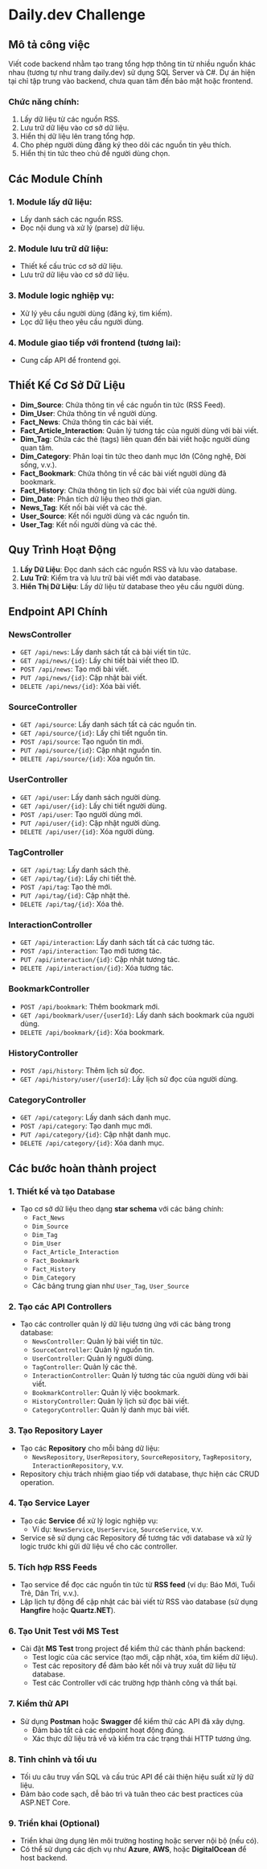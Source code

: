 # Daily.dev Challenge

## Mô tả công việc
Viết code backend nhằm tạo trang tổng hợp thông tin từ nhiều nguồn khác nhau (tương tự như trang daily.dev) sử dụng SQL Server và C#. 
Dự án hiện tại chỉ tập trung vào backend, chưa quan tâm đến bảo mật hoặc frontend.

### Chức năng chính:
1. Lấy dữ liệu từ các nguồn RSS.
2. Lưu trữ dữ liệu vào cơ sở dữ liệu.
3. Hiển thị dữ liệu lên trang tổng hợp.
4. Cho phép người dùng đăng ký theo dõi các nguồn tin yêu thích.
5. Hiển thị tin tức theo chủ đề người dùng chọn.

## Các Module Chính
### 1. Module lấy dữ liệu:
- Lấy danh sách các nguồn RSS.
- Đọc nội dung và xử lý (parse) dữ liệu.
  
### 2. Module lưu trữ dữ liệu:
- Thiết kế cấu trúc cơ sở dữ liệu.
- Lưu trữ dữ liệu vào cơ sở dữ liệu.
  
### 3. Module logic nghiệp vụ:
- Xử lý yêu cầu người dùng (đăng ký, tìm kiếm).
- Lọc dữ liệu theo yêu cầu người dùng.
  
### 4. Module giao tiếp với frontend (tương lai):
- Cung cấp API để frontend gọi.

## Thiết Kế Cơ Sở Dữ Liệu
- **Dim_Source**: Chứa thông tin về các nguồn tin tức (RSS Feed).
- **Dim_User**: Chứa thông tin về người dùng.
- **Fact_News**: Chứa thông tin các bài viết.
- **Fact_Article_Interaction**: Quản lý tương tác của người dùng với bài viết.
- **Dim_Tag**: Chứa các thẻ (tags) liên quan đến bài viết hoặc người dùng quan tâm.
- **Dim_Category**: Phân loại tin tức theo danh mục lớn (Công nghệ, Đời sống, v.v.).
- **Fact_Bookmark**: Chứa thông tin về các bài viết người dùng đã bookmark.
- **Fact_History**: Chứa thông tin lịch sử đọc bài viết của người dùng.
- **Dim_Date**: Phân tích dữ liệu theo thời gian.
- **News_Tag**: Kết nối bài viết và các thẻ.
- **User_Source**: Kết nối người dùng và các nguồn tin.
- **User_Tag**: Kết nối người dùng và các thẻ.

## Quy Trình Hoạt Động
1. **Lấy Dữ Liệu**: Đọc danh sách các nguồn RSS và lưu vào database.
2. **Lưu Trữ**: Kiểm tra và lưu trữ bài viết mới vào database.
3. **Hiển Thị Dữ Liệu**: Lấy dữ liệu từ database theo yêu cầu người dùng.

## Endpoint API Chính
### NewsController
- `GET /api/news`: Lấy danh sách tất cả bài viết tin tức.
- `GET /api/news/{id}`: Lấy chi tiết bài viết theo ID.
- `POST /api/news`: Tạo mới bài viết.
- `PUT /api/news/{id}`: Cập nhật bài viết.
- `DELETE /api/news/{id}`: Xóa bài viết.

### SourceController
- `GET /api/source`: Lấy danh sách tất cả các nguồn tin.
- `GET /api/source/{id}`: Lấy chi tiết nguồn tin.
- `POST /api/source`: Tạo nguồn tin mới.
- `PUT /api/source/{id}`: Cập nhật nguồn tin.
- `DELETE /api/source/{id}`: Xóa nguồn tin.

### UserController
- `GET /api/user`: Lấy danh sách người dùng.
- `GET /api/user/{id}`: Lấy chi tiết người dùng.
- `POST /api/user`: Tạo người dùng mới.
- `PUT /api/user/{id}`: Cập nhật người dùng.
- `DELETE /api/user/{id}`: Xóa người dùng.

### TagController
- `GET /api/tag`: Lấy danh sách thẻ.
- `GET /api/tag/{id}`: Lấy chi tiết thẻ.
- `POST /api/tag`: Tạo thẻ mới.
- `PUT /api/tag/{id}`: Cập nhật thẻ.
- `DELETE /api/tag/{id}`: Xóa thẻ.

### InteractionController
- `GET /api/interaction`: Lấy danh sách tất cả các tương tác.
- `POST /api/interaction`: Tạo mới tương tác.
- `PUT /api/interaction/{id}`: Cập nhật tương tác.
- `DELETE /api/interaction/{id}`: Xóa tương tác.

### BookmarkController
- `POST /api/bookmark`: Thêm bookmark mới.
- `GET /api/bookmark/user/{userId}`: Lấy danh sách bookmark của người dùng.
- `DELETE /api/bookmark/{id}`: Xóa bookmark.

### HistoryController
- `POST /api/history`: Thêm lịch sử đọc.
- `GET /api/history/user/{userId}`: Lấy lịch sử đọc của người dùng.

### CategoryController
- `GET /api/category`: Lấy danh sách danh mục.
- `POST /api/category`: Tạo danh mục mới.
- `PUT /api/category/{id}`: Cập nhật danh mục.
- `DELETE /api/category/{id}`: Xóa danh mục.



## Các bước hoàn thành project

### 1. Thiết kế và tạo Database
- Tạo cơ sở dữ liệu theo dạng **star schema** với các bảng chính:
  - `Fact_News`
  - `Dim_Source`
  - `Dim_Tag`
  - `Dim_User`
  - `Fact_Article_Interaction`
  - `Fact_Bookmark`
  - `Fact_History`
  - `Dim_Category`
  - Các bảng trung gian như `User_Tag`, `User_Source`
  
### 2. Tạo các API Controllers
- Tạo các controller quản lý dữ liệu tương ứng với các bảng trong database:
  - `NewsController`: Quản lý bài viết tin tức.
  - `SourceController`: Quản lý nguồn tin.
  - `UserController`: Quản lý người dùng.
  - `TagController`: Quản lý các thẻ.
  - `InteractionController`: Quản lý tương tác của người dùng với bài viết.
  - `BookmarkController`: Quản lý việc bookmark.
  - `HistoryController`: Quản lý lịch sử đọc bài viết.
  - `CategoryController`: Quản lý danh mục bài viết.

### 3. Tạo Repository Layer
- Tạo các **Repository** cho mỗi bảng dữ liệu:
  - `NewsRepository`, `UserRepository`, `SourceRepository`, `TagRepository`, `InteractionRepository`, v.v.
- Repository chịu trách nhiệm giao tiếp với database, thực hiện các CRUD operation.

### 4. Tạo Service Layer
- Tạo các **Service** để xử lý logic nghiệp vụ:
  - Ví dụ: `NewsService`, `UserService`, `SourceService`, v.v.
- Service sẽ sử dụng các Repository để tương tác với database và xử lý logic trước khi gửi dữ liệu về cho các controller.

### 5. Tích hợp RSS Feeds
- Tạo service để đọc các nguồn tin tức từ **RSS feed** (ví dụ: Báo Mới, Tuổi Trẻ, Dân Trí, v.v.).
- Lập lịch tự động để cập nhật các bài viết từ RSS vào database (sử dụng **Hangfire** hoặc **Quartz.NET**).

### 6. Tạo Unit Test với MS Test
- Cài đặt **MS Test** trong project để kiểm thử các thành phần backend:
  - Test logic của các service (tạo mới, cập nhật, xóa, tìm kiếm dữ liệu).
  - Test các repository để đảm bảo kết nối và truy xuất dữ liệu từ database.
  - Test các Controller với các trường hợp thành công và thất bại.
  
### 7. Kiểm thử API
- Sử dụng **Postman** hoặc **Swagger** để kiểm thử các API đã xây dựng.
  - Đảm bảo tất cả các endpoint hoạt động đúng.
  - Xác thực dữ liệu trả về và kiểm tra các trạng thái HTTP tương ứng.

### 8. Tinh chỉnh và tối ưu
- Tối ưu câu truy vấn SQL và cấu trúc API để cải thiện hiệu suất xử lý dữ liệu.
- Đảm bảo code sạch, dễ bảo trì và tuân theo các best practices của ASP.NET Core.

### 9. Triển khai (Optional)
- Triển khai ứng dụng lên môi trường hosting hoặc server nội bộ (nếu có).
- Có thể sử dụng các dịch vụ như **Azure**, **AWS**, hoặc **DigitalOcean** để host backend.
